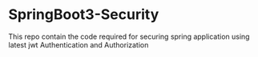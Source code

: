 # SpringBoot3-Security
This repo contain the code required for securing spring application using latest jwt Authentication  and Authorization
